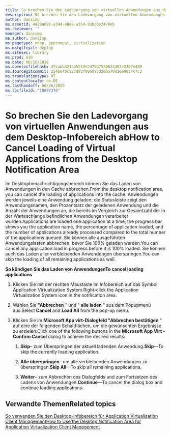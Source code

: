 ```yaml
---
title: So brechen Sie den Ladevorgang von virtuellen Anwendungen aus dem Desktop-Infobereich ab
description: So brechen Sie den Ladevorgang von virtuellen Anwendungen aus dem Desktop-Infobereich ab
author: dansimp
ms.assetid: 4420a091-a344-48e9-a354-93bc0e2470eb
ms.reviewer: ''
manager: dansimp
ms.author: dansimp
ms.pagetype: mdop, appcompat, virtualization
ms.mktglfcycl: deploy
ms.sitesec: library
ms.prod: w10
ms.date: 06/16/2016
ms.openlocfilehash: 47cabb321a45210e2d76d7530623483e2307e480
ms.sourcegitcommit: 354664bc527d93f80687cd2eba70d1eea024c7c3
ms.translationtype: MT
ms.contentlocale: de-DE
ms.lasthandoff: 06/26/2020
ms.locfileid: "10807376"
---
```

# <span data-ttu-id="576bd-103">So brechen Sie den Ladevorgang von virtuellen Anwendungen aus dem Desktop-Infobereich ab</span><span class="sxs-lookup"><span data-stu-id="576bd-103">How to Cancel Loading of Virtual Applications from the Desktop Notification Area</span></span>


<span data-ttu-id="576bd-104">Im Desktopbenachrichtigungsbereich können Sie das Laden von Anwendungen in den Cache abbrechen.</span><span class="sxs-lookup"><span data-stu-id="576bd-104">From the desktop notification area, you can cancel the loading of applications into the cache.</span></span> <span data-ttu-id="576bd-105">Anwendungen werden jeweils eine Anwendung geladen; die Statusleiste zeigt den Anwendungsnamen, den Prozentsatz der geladenen Anwendung und die Anzahl der Anwendungen an, die bereits im Vergleich zur Gesamtzahl der in der Warteschlange befindlichen Anwendungen verarbeitet wurden.</span><span class="sxs-lookup"><span data-stu-id="576bd-105">Applications are loaded one application at a time; the progress bar shows you the application name, the percentage of application loaded, and the number of applications already processed compared to the total number of the applications queued.</span></span> <span data-ttu-id="576bd-106">Sie können alle ausgeführten Anwendungslasten abbrechen, bevor Sie 100% geladen werden.</span><span class="sxs-lookup"><span data-stu-id="576bd-106">You can cancel any application load in progress before it is 100% loaded.</span></span> <span data-ttu-id="576bd-107">Sie können auch das Laden aller verbleibenden Anwendungen überspringen.</span><span class="sxs-lookup"><span data-stu-id="576bd-107">You can skip the loading of all remaining applications as well.</span></span>

**<span data-ttu-id="576bd-108">So kündigen Sie das Laden von Anwendungen</span><span class="sxs-lookup"><span data-stu-id="576bd-108">To cancel loading applications</span></span>**

1.  <span data-ttu-id="576bd-109">Klicken Sie mit der rechten Maustaste im Infobereich auf das Symbol Application Virtualization System.</span><span class="sxs-lookup"><span data-stu-id="576bd-109">Right-click the Application Virtualization System icon in the notification area.</span></span>

2.  <span data-ttu-id="576bd-110">Wählen Sie **"Abbrechen** " und " **alle laden** " aus dem Popupmenü aus.</span><span class="sxs-lookup"><span data-stu-id="576bd-110">Select **Cancel** and **Load All** from the pop-up menu.</span></span>

3.  <span data-ttu-id="576bd-111">Klicken Sie im **Microsoft App virt-Dialogfeld "Abbrechen bestätigen** " auf eine der folgenden Schaltflächen, um die gewünschten Ergebnisse zu erzielen:</span><span class="sxs-lookup"><span data-stu-id="576bd-111">Click one of the following buttons in the **Microsoft App Virt - Confirm Cancel** dialog to achieve the desired results:</span></span>

    1.  <span data-ttu-id="576bd-112">**Skip**– zum Überspringen der aktuell ladenden Anwendung.</span><span class="sxs-lookup"><span data-stu-id="576bd-112">**Skip**—To skip the currently loading application.</span></span>

    2.  <span data-ttu-id="576bd-113">**Alle überspringen**– um alle verbleibenden Anwendungen zu überspringen.</span><span class="sxs-lookup"><span data-stu-id="576bd-113">**Skip All**—To skip all remaining applications.</span></span>

    3.  <span data-ttu-id="576bd-114">**Weiter**– zum Abbrechen des Dialogfelds und zum Fortsetzen des Ladens von Anwendungen.</span><span class="sxs-lookup"><span data-stu-id="576bd-114">**Continue**—To cancel the dialog box and continue loading applications.</span></span>

## <span data-ttu-id="576bd-115">Verwandte Themen</span><span class="sxs-lookup"><span data-stu-id="576bd-115">Related topics</span></span>


[<span data-ttu-id="576bd-116">So verwenden Sie den Desktop-Infobereich für Application Virtualization Client Management</span><span class="sxs-lookup"><span data-stu-id="576bd-116">How to Use the Desktop Notification Area for Application Virtualization Client Management</span></span>](how-to-use-the-desktop-notification-area-for-application-virtualization-client-management.md)

 

 






